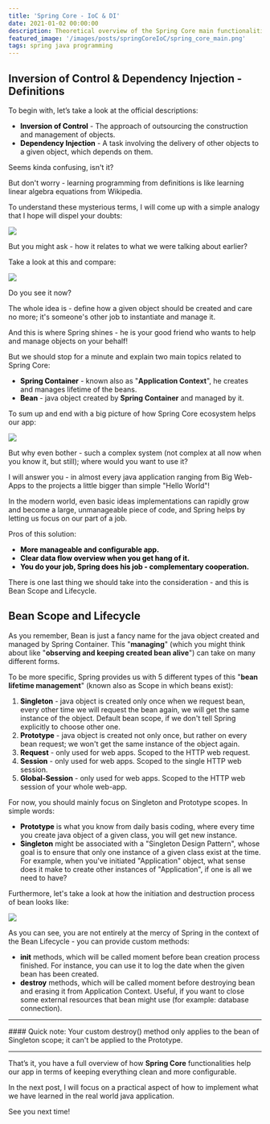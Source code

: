 ```yaml
---
title: 'Spring Core - IoC & DI'
date: 2021-01-02 00:00:00
description: Theoretical overview of the Spring Core main functionalities - Inversion of Control & Dependency Injection.
featured_image: '/images/posts/springCoreIoC/spring_core_main.png'
tags: spring java programming
---
```


## Inversion of Control & Dependency Injection - Definitions
To begin with, let’s take a look at the official descriptions:

* <b><span style="color: black;">Inversion of Control</span></b> - The approach of outsourcing the construction and management of objects.
* <b><span style="color: black;">Dependency Injection</span></b> - A task involving the delivery of other objects to a given object, which depends on them.

Seems kinda confusing, isn't it?

But don't worry - learning programming from definitions is like learning linear algebra equations from Wikipedia.

To understand these mysterious terms, I will come up with a simple analogy that I hope will dispel your doubts:

<div class="gallery" data-columns="1">
	<img src="{{site.baseurl}}/images/posts/springCoreIoC/car_engineer_diagram.png">
</div>

But you might ask - how it relates to what we were talking about earlier?

Take a look at this and compare:

<div class="gallery" data-columns="1">
	<img src="{{site.baseurl}}/images/posts/springCoreIoC/car_engineer_modified.png">
</div>

Do you see it now?

The whole idea is - define how a given object should be created and care no more; it's someone's other job to instantiate and manage it.

And this is where <span class="inline_text">Spring</span> shines - he is your good friend who wants to help and manage objects on your behalf!

But we should stop for a minute and explain two main topics related to <span class="inline_text">Spring Core</span>:
* <b><span style="color: black;">Spring Container</span></b> - known also as "<b>Application Context</b>", he creates and manages lifetime of the beans.
* <b><span style="color: black;">Bean</span></b> - java object created by <b>Spring Container</b> and managed by it. 

To sum up and end with a big picture of how <span class="inline_text">Spring Core</span> ecosystem helps our app:

<div class="gallery" data-columns="1">
	<img src="{{site.baseurl}}/images/posts/springCoreIoC/car_engineer_end.png">
</div>

But why even bother - such a complex system (not complex at all now when you know it, but still); where would you want to use it?

I will answer you - in almost every java application ranging from Big Web-Apps to the projects a little bigger than simple "Hello World"!

In the modern world, even basic ideas implementations can rapidly grow and become a large, unmanageable piece of code, and <span class="inline_text">Spring</span> helps
by letting us focus on our part of a job.

Pros of this solution:
* <b><span style="color: black;">More manageable and configurable app.</span></b>
* <b><span style="color: black;">Clear data flow overview when you get hang of it.</span></b>
* <b><span style="color: black;">You do your job, Spring does his job - complementary cooperation.</span></b>

There is one last thing we should take into the consideration - and this is <span class="inline_text">Bean Scope and Lifecycle</span>.

## Bean Scope and Lifecycle
As you remember, <span class="inline_text">Bean</span> is just a fancy name for the java object created and managed by <span class="inline_text">Spring Container</span>.
This "<b>managing</b>" (which you might think about like "<b>observing and keeping created bean alive</b>") can take on many different forms.

To be more specific, Spring provides us with 5 different types of this "<b>bean lifetime management</b>" (known also as <span class="inline_text">Scope</span> in which beans exist):
1. <b><span style="color: black;">Singleton</span></b> - java object is created only once when we request bean, every other time we will request the bean again, we will get the same instance of the object.
Default bean scope, if we don't tell Spring explicitly to choose other one.
2. <b><span style="color: black;">Prototype</span></b> - java object is created not only once, but rather on every bean request; we won't get the same instance of the object again.
3. <b><span style="color: black;">Request</span></b> - only used for web apps. Scoped to the HTTP web request.
4. <b><span style="color: black;">Session</span></b> - only used for web apps. Scoped to the single HTTP web session.
5. <b><span style="color: black;">Global-Session</span></b> - only used for web apps. Scoped to the HTTP web session of your whole web-app.

For now, you should mainly focus on <span class="inline_text">Singleton</span> and <span class="inline_text">Prototype</span> scopes.
In simple words:
* <b><span style="color: black;">Prototype</span></b> is what you know from daily basis coding, where every time you create java object of a given class, you will get new instance.
* <b><span style="color: black;">Singleton</span></b> might be associated with a "Singleton Design Pattern", whose goal is to ensure that only one instance of a given class exist at the time.
For example, when you've initiated "Application" object, what sense does it make to create other instances of "Application", if one is all we need to have?

Furthermore, let's take a look at how the initiation and destruction process of bean looks like:

<div class="gallery" data-columns="1">
	<img src="{{site.baseurl}}/images/posts/springCoreIoC/bean_lifecycle.png">
</div>

As you can see, you are not entirely at the mercy of <span class="inline_text">Spring</span> in the context of the <span class="inline_text">Bean Lifecycle</span> - you can provide custom methods:
* <b><span style="color: black;">init</span></b> methods, which will be called moment before bean creation process finished. For instance, you can use it to log the date when the given bean has been created.
* <b><span style="color: black;">destroy</span></b> methods, which will be called moment before destroying bean and erasing it from Application Context. Useful, if you want to close some external resources that bean might use (for example: database connection).

<hr>
#### Quick note:
Your custom <span class="inline_text">destroy()</span> method only applies to the bean of <span class="inline_text">Singleton</span> scope; it can't be applied to the <span class="inline_text">Prototype</span>.
<hr>

That’s it, you have a full overview of how <b>Spring Core</b> functionalities help our app in terms of keeping everything clean and more configurable.

In the next post, I will focus on a practical aspect of how to implement what we have learned in the real world java application.

See you next time!



